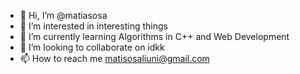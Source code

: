- 👋 Hi, I’m @matiasosa
- 👀 I’m interested in interesting things
- 🌱 I’m currently learning Algorithms in C++ and Web Development
- 💞️ I’m looking to collaborate on idkk
- 📫 How to reach me matisosaliuni@gmail.com

<!---
matiasosa/matiasosa is a ✨ special ✨ repository because its `README.md` (this file) appears on your GitHub profile.
You can click the Preview link to take a look at your changes.
--->
